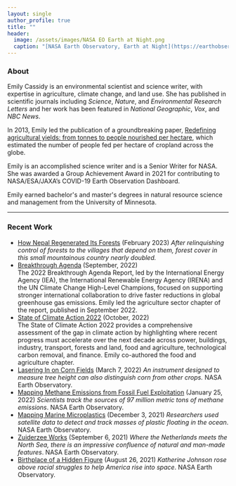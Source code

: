 ```yaml
---
layout: single
author_profile: true
title: ""
header:
  image: /assets/images/NASA EO Earth at Night.png
  caption: "[NASA Earth Observatory, Earth at Night](https://earthobservatory.nasa.gov/features/NightLights)"
---
```


### About
Emily Cassidy is an environmental scientist and science writer, with expertise in agriculture, climate change, and land use. She has published in scientific journals including *Science*, *Nature*, and *Environmental Research Letters* and her work has been featured in _National Geographic_, _Vox_, and _NBC News_. 

In 2013, Emily led the publication of a groundbreaking paper, [Redefining agricultural yields: from tonnes to people nourished per hectare](https://doi.org/10.1088/1748-9326/8/3/034015), which estimated the number of people fed per hectare of cropland across the globe. 

Emily is an accomplished science writer and is a Senior Writer for NASA. She was awarded a Group Achievement Award in 2021 for contributing to NASA/ESA/JAXA’s COVID-19 Earth Observation Dashboard. 

Emily earned bachelor's and master's degrees in natural resource science and management from the University of Minnesota. 

---
### Recent Work 
- [How Nepal Regenerated Its Forests](https://earthobservatory.nasa.gov/images/150937/how-nepal-regenerated-its-forests) (February 2023) *After relinquishing control of forests to the villages that depend on them, forest cover in this small mountainous country nearly doubled.*
- [Breakthrough Agenda](https://www.iea.org/reports/breakthrough-agenda-report-2022) (September, 2022)
  <br>The 2022 Breakthrough Agenda Report, led by the International Energy Agency (IEA), the International Renewable Energy Agency (IRENA) and the UN Climate Change High-Level Champions, focused on supporting stronger international collaboration to drive faster reductions in global greenhouse gas emissions. Emily led the agriculture sector chapter of the report, published in September 2022. 
- [State of Climate Action 2022](https://www.wri.org/research/state-climate-action-2022) (October, 2022)
  <br>The State of Climate Action 2022 provides a comprehensive assessment of the gap in climate action by highlighting where recent progress must accelerate over the next decade across power, buildings, industry, transport, forests and land, food and agriculture, technological carbon removal, and finance. Emily co-authored the food and agriculture chapter.
- [Lasering In on Corn Fields](https://earthobservatory.nasa.gov/images/149538/lasering-in-on-corn-fields) (March 7, 2022) *An instrument designed to measure tree height can also distinguish corn from other crops.* NASA Earth Observatory.
- [Mapping Methane Emissions from Fossil Fuel Exploitation](https://earthobservatory.nasa.gov/images/149374/mapping-methane-emissions-from-fossil-fuel-exploitation) (January 25, 2022) *Scientists track the sources of 97 million metric tons of methane emissions*. NASA Earth Observatory.
- [Mapping Marine Microplastics](https://earthobservatory.nasa.gov/images/149163/mapping-marine-microplastics) (December 3, 2021) *Researchers used satellite data to detect and track masses of plastic floating in the ocean*. NASA Earth Observatory.
- [Zuiderzee Works](https://earthobservatory.nasa.gov/images/148799/zuiderzee-works) (September 6, 2021) *Where the Netherlands meets the North Sea, there is an impressive confluence of natural and man-made features*. NASA Earth Observatory.
- [Birthplace of a Hidden Figure](https://earthobservatory.nasa.gov/images/148738/birthplace-of-a-hidden-figure) (August 26, 2021) *Katherine Johnson rose above racial struggles to help America rise into space*. NASA Earth Observatory.





